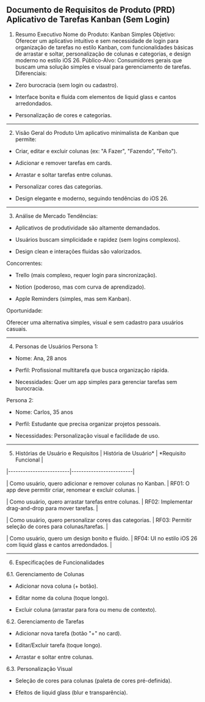 Documento de Requisitos de Produto (PRD)
Aplicativo de Tarefas Kanban (Sem Login)
---


1. Resumo Executivo
Nome do Produto: Kanban Simples Objetivo: Oferecer um aplicativo intuitivo e sem necessidade de login para organização de tarefas no estilo Kanban, com funcionalidades básicas de arrastar e soltar, personalização de colunas e categorias, e design moderno no estilo iOS 26. Público-Alvo: Consumidores gerais que buscam uma solução simples e visual para gerenciamento de tarefas. Diferenciais:
- Zero burocracia (sem login ou cadastro).

- Interface bonita e fluída com elementos de liquid glass e cantos arredondados.

- Personalização de cores e categorias.

---


2. Visão Geral do Produto
Um aplicativo minimalista de Kanban que permite:

- Criar, editar e excluir colunas (ex: "A Fazer", "Fazendo", "Feito").

- Adicionar e remover tarefas em cards.

- Arrastar e soltar tarefas entre colunas.

- Personalizar cores das categorias.

- Design elegante e moderno, seguindo tendências do iOS 26.

---


3. Análise de Mercado
Tendências:
- Aplicativos de produtividade são altamente demandados.

- Usuários buscam simplicidade e rapidez (sem logins complexos).

- Design clean e interações fluidas são valorizados.

Concorrentes:

- Trello (mais complexo, requer login para sincronização).

- Notion (poderoso, mas com curva de aprendizado).

- Apple Reminders (simples, mas sem Kanban).

Oportunidade:

Oferecer uma alternativa simples, visual e sem cadastro para usuários casuais.

---


4. Personas de Usuários
Persona 1:
- Nome: Ana, 28 anos

- Perfil: Profissional multitarefa que busca organização rápida.

- Necessidades: Quer um app simples para gerenciar tarefas sem burocracia.

Persona 2:

- Nome: Carlos, 35 anos

- Perfil: Estudante que precisa organizar projetos pessoais.

- Necessidades: Personalização visual e facilidade de uso.

---


5. Histórias de Usuário e Requisitos
| História de Usuário* | *Requisito Funcional |

|-------------------------|-------------------------|

| Como usuário, quero adicionar e remover colunas no Kanban. | RF01: O app deve permitir criar, renomear e excluir colunas. |

| Como usuário, quero arrastar tarefas entre colunas. | RF02: Implementar drag-and-drop para mover tarefas. |

| Como usuário, quero personalizar cores das categorias. | RF03: Permitir seleção de cores para colunas/tarefas. |

| Como usuário, quero um design bonito e fluído. | RF04: UI no estilo iOS 26 com liquid glass e cantos arredondados. |

---


6. Especificações de Funcionalidades

6.1. Gerenciamento de Colunas
- Adicionar nova coluna (+ botão).

- Editar nome da coluna (toque longo).

- Excluir coluna (arrastar para fora ou menu de contexto).


6.2. Gerenciamento de Tarefas
- Adicionar nova tarefa (botão "+" no card).

- Editar/Excluir tarefa (toque longo).

- Arrastar e soltar entre colunas.


6.3. Personalização Visual
- Seleção de cores para colunas (paleta de cores pré-definida).

- Efeitos de liquid glass (blur e transparência).
